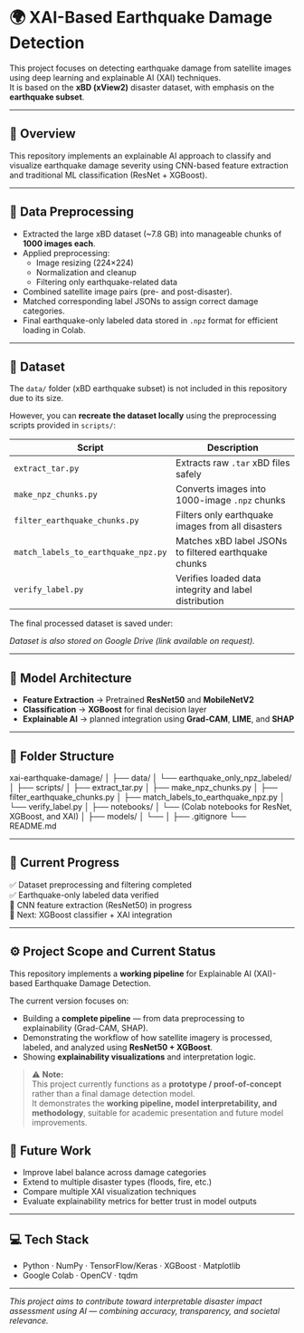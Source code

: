 
# 🌍 XAI-Based Earthquake Damage Detection

This project focuses on detecting earthquake damage from satellite images using deep learning and explainable AI (XAI) techniques.  
It is based on the **xBD (xView2)** disaster dataset, with emphasis on the **earthquake subset**.

---

## 🔹 Overview
This repository implements an explainable AI approach to classify and visualize earthquake damage severity using CNN-based feature extraction and traditional ML classification (ResNet + XGBoost).  

---

## 🔹 Data Preprocessing
- Extracted the large xBD dataset (~7.8 GB) into manageable chunks of **1000 images each**.  
- Applied preprocessing:  
  - Image resizing (224×224)  
  - Normalization and cleanup  
  - Filtering only earthquake-related data  
- Combined satellite image pairs (pre- and post-disaster).  
- Matched corresponding label JSONs to assign correct damage categories.  
- Final earthquake-only labeled data stored in `.npz` format for efficient loading in Colab.

---

## 📂 Dataset
The `data/` folder (xBD earthquake subset) is not included in this repository due to its size.  

However, you can **recreate the dataset locally** using the preprocessing scripts provided in `scripts/`:

| Script | Description |
|--------|--------------|
| `extract_tar.py` | Extracts raw `.tar` xBD files safely |
| `make_npz_chunks.py` | Converts images into 1000-image `.npz` chunks |
| `filter_earthquake_chunks.py` | Filters only earthquake images from all disasters |
| `match_labels_to_earthquake_npz.py` | Matches xBD label JSONs to filtered earthquake chunks |
| `verify_label.py` | Verifies loaded data integrity and label distribution |

The final processed dataset is saved under:  


*Dataset is also stored on Google Drive (link available on request).*

---

## 🔹 Model Architecture
- **Feature Extraction** → Pretrained **ResNet50** and **MobileNetV2**  
- **Classification** → **XGBoost** for final decision layer  
- **Explainable AI** → planned integration using **Grad-CAM**, **LIME**, and **SHAP**

---

## 🔹 Folder Structure
xai-earthquake-damage/
│
├── data/
│   └── earthquake_only_npz_labeled/
│
├── scripts/
│   ├── extract_tar.py
│   ├── make_npz_chunks.py
│   ├── filter_earthquake_chunks.py
│   ├── match_labels_to_earthquake_npz.py
│   └── verify_label.py
│
├── notebooks/
│   └── (Colab notebooks for ResNet, XGBoost, and XAI)
│
├── models/
│   └── 
│
├── .gitignore
└── README.md


---

## 🔹 Current Progress
✅ Dataset preprocessing and filtering completed  
✅ Earthquake-only labeled data verified  
🔄 CNN feature extraction (ResNet50) in progress  
🧠 Next: XGBoost classifier + XAI integration  

---
## ⚙️ Project Scope and Current Status

This repository implements a **working pipeline** for Explainable AI (XAI)-based Earthquake Damage Detection.

The current version focuses on:
- Building a **complete pipeline** — from data preprocessing to explainability (Grad-CAM, SHAP).
- Demonstrating the workflow of how satellite imagery is processed, labeled, and analyzed using **ResNet50 + XGBoost**.
- Showing **explainability visualizations** and interpretation logic.

> ⚠️ **Note:**  
> This project currently functions as a **prototype / proof-of-concept** rather than a final damage detection model.  
> It demonstrates the **working pipeline, model interpretability, and methodology**, suitable for academic presentation and future model improvements.


## 🔹 Future Work
- Improve label balance across damage categories  
- Extend to multiple disaster types (floods, fire, etc.)  
- Compare multiple XAI visualization techniques  
- Evaluate explainability metrics for better trust in model outputs  

---

## 💻 Tech Stack
- Python · NumPy · TensorFlow/Keras · XGBoost · Matplotlib  
- Google Colab · OpenCV · tqdm

---

*This project aims to contribute toward interpretable disaster impact assessment using AI — combining accuracy, transparency, and societal relevance.*


